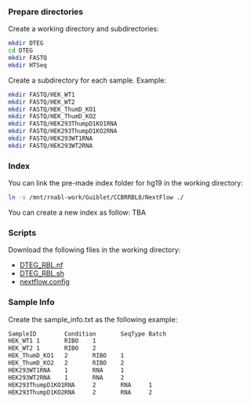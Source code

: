 ### Prepare directories

Create a working directory and subdirectories:

```bash
mkdir DTEG
cd DTEG
mkdir FASTQ
mkdir HTSeq
```


Create a subdirectory for each sample. Example:

```bash
mkdir FASTQ/HEK_WT1
mkdir FASTQ/HEK_WT2
mkdir FASTQ/HEK_ThumD_KO1
mkdir FASTQ/HEK_ThumD_KO2
mkdir FASTQ/HEK293ThumpD1KO1RNA
mkdir FASTQ/HEK293ThumpD1KO2RNA
mkdir FASTQ/HEK293WT1RNA
mkdir FASTQ/HEK293WT2RNA
```


### Index

You can link the pre-made index folder for hg19 in the working directory:

```bash
ln -s /mnt/rnabl-work/Guiblet/CCBRRBL8/NextFlow ./
```

You can create a new index as follow:
TBA


### Scripts

Download the following files in the working directory:

- [DTEG_RBL.nf](https://github.com/RBL-NCI/Dockers/blob/main/workflows/DTEG/DTEG_RBL.nf)
- [DTEG_RBL.sh](https://github.com/RBL-NCI/Dockers/blob/main/workflows/DTEG/DTEG_RBL.sh)
- [nextflow.config](https://github.com/RBL-NCI/Dockers/blob/main/workflows/DTEG/nextflow.config)


### Sample Info

Create the sample_info.txt as the following example:


```bash
SampleID        Condition       SeqType Batch
HEK_WT1 1       RIBO    1
HEK_WT2 1       RIBO    2
HEK_ThumD_KO1   2       RIBO    1
HEK_ThumD_KO2   2       RIBO    2
HEK293WT1RNA    1       RNA     1
HEK293WT2RNA    1       RNA     2
HEK293ThumpD1KO1RNA     2       RNA     1
HEK293ThumpD1KO2RNA     2       RNA     2 
```
